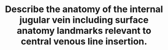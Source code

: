 ---
title: "Describe the anatomy of the internal jugular vein including surface anatomy landmarks relevant to central venous line insertion."
entityType: SAQ
exam: PEX
college: CICM
year: 2021
sitting: B
question: 8
passRate: 38
EC_errorsCommon:
- "The overall pass rate for this question was poor considering how relevant this area of anatomy is in our daily practice. Better scoring answers used a template including a general description, origin, course and relations, tributaries and as requested in this question, the surface anatomy. Many answers that scored poorly only provided the briefest detail, were vague in their descriptions and incorrect with respect to the facts presented or imprecise with respect to the terminology used."
---